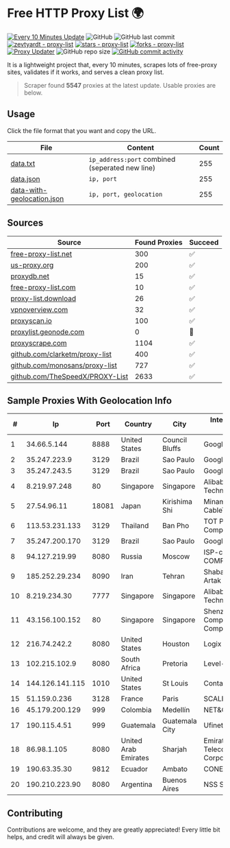 
# Free HTTP Proxy List 🌍

[![Every 10 Minutes Update](https://github.com/mertguvencli/http-proxy-list/actions/workflows/main.yml/badge.svg?branch=main)](https://github.com/mertguvencli/http-proxy-list/actions/workflows/main.yml)
![GitHub](https://img.shields.io/github/license/mertguvencli/http-proxy-list)
![GitHub last commit](https://img.shields.io/github/last-commit/mertguvencli/http-proxy-list)
[![zevtyardt - proxy-list](https://img.shields.io/static/v1?label=zevtyardt&message=proxy-list&color=blue&logo=github)](https://github.com/zevtyardt/proxy-list "Go to GitHub repo")
[![stars - proxy-list](https://img.shields.io/github/stars/zevtyardt/proxy-list?style=social)](https://github.com/zevtyardt/proxy-list)
[![forks - proxy-list](https://img.shields.io/github/forks/zevtyardt/proxy-list?style=social)](https://github.com/zevtyardt/proxy-list)
[![Proxy Updater](https://github.com/zevtyardt/proxy-list/workflows/Proxy%20Updater/badge.svg)](https://github.com/zevtyardt/proxy-list/actions?query=workflow:"Proxy+Updater")
![GitHub repo size](https://img.shields.io/github/repo-size/zevtyardt/proxy-list)
[![GitHub commit activity](https://img.shields.io/github/commit-activity/m/zevtyardt/proxy-list?logo=commits)](https://github.com/zevtyardt/proxy-list/commits/main)

It is a lightweight project that, every 10 minutes, scrapes lots of free-proxy sites, validates if it works, and serves a clean proxy list.

> Scraper found **5547** proxies at the latest update. Usable proxies are below.

## Usage

Click the file format that you want and copy the URL.

|File|Content|Count|
|----|-------|-----|
|[data.txt](https://raw.githubusercontent.com/mertguvencli/http-proxy-list/main/proxy-list/data.txt)|`ip_address:port` combined (seperated new line)|255|
|[data.json](https://raw.githubusercontent.com/mertguvencli/http-proxy-list/main/proxy-list/data.json)|`ip, port`|255|
|[data-with-geolocation.json](https://raw.githubusercontent.com/mertguvencli/http-proxy-list/main/proxy-list/data-with-geolocation.json)|`ip, port, geolocation`|255|

## Sources

|Source|Found Proxies|Succeed|
|------|-------------|-------|
|[free-proxy-list.net](https://free-proxy-list.net)|300|✅|
|[us-proxy.org](https://www.us-proxy.org)|200|✅|
|[proxydb.net](http://proxydb.net)|15|✅|
|[free-proxy-list.com](https://free-proxy-list.com/?page=&port=&type%5B%5D=http&type%5B%5D=https&up_time=0&search=Search)|10|✅|
|[proxy-list.download](https://www.proxy-list.download/HTTP)|26|✅|
|[vpnoverview.com](https://vpnoverview.com/privacy/anonymous-browsing/free-proxy-servers)|32|✅|
|[proxyscan.io](https://www.proxyscan.io)|100|✅|
|[proxylist.geonode.com](https://proxylist.geonode.com/api/proxy-list?limit=300&page=1&sort_by=lastChecked&sort_type=desc&protocols=http,https)|0|🚫|
|[proxyscrape.com](https://api.proxyscrape.com/v2/?request=displayproxies&protocol=http&timeout=10000&country=all&ssl=all&anonymity=all)|1104|✅|
|[github.com/clarketm/proxy-list](https://raw.githubusercontent.com/clarketm/proxy-list/master/proxy-list-raw.txt)|400|✅|
|[github.com/monosans/proxy-list](https://raw.githubusercontent.com/monosans/proxy-list/main/proxies/http.txt)|727|✅|
|[github.com/TheSpeedX/PROXY-List](https://raw.githubusercontent.com/TheSpeedX/PROXY-List/master/http.txt)|2633|✅|


## Sample Proxies With Geolocation Info

|#|Ip|Port|Country|City|Internet Service Provider|
|-|--|----|-------|----|-------------------------|
|1|34.66.5.144|8888|United States|Council Bluffs|Google LLC|
|2|35.247.223.9|3129|Brazil|Sao Paulo|Google LLC|
|3|35.247.243.5|3129|Brazil|Sao Paulo|Google LLC|
|4|8.219.97.248|80|Singapore|Singapore|Alibaba (US) Technology Co., Ltd.|
|5|27.54.96.11|18081|Japan|Kirishima Shi|Minamikyusyu CableTV Net Inc.|
|6|113.53.231.133|3129|Thailand|Ban Pho|TOT Public Company Limited|
|7|35.247.200.170|3129|Brazil|Sao Paulo|Google LLC|
|8|94.127.219.99|8080|Russia|Moscow|ISP-company COMPLAT|
|9|185.252.29.234|8090|Iran|Tehran|Shabakeh Ertebatat Artak Towseeh LTD|
|10|8.219.234.30|7777|Singapore|Singapore|Alibaba (US) Technology Co., Ltd.|
|11|43.156.100.152|80|Singapore|Singapore|Shenzhen Tencent Computer Systems Company Limited|
|12|216.74.242.2|8080|United States|Houston|Logix|
|13|102.215.102.9|8080|South Africa|Pretoria|Level-7 Internet|
|14|144.126.141.115|1010|United States|St Louis|Contabo Inc.|
|15|51.159.0.236|3128|France|Paris|SCALEWAY|
|16|45.179.200.129|999|Colombia|Medellín|NET&COM LTDA.|
|17|190.115.4.51|999|Guatemala|Guatemala City|Ufinet Panama S.A.|
|18|86.98.1.105|8080|United Arab Emirates|Sharjah|Emirates Telecommunications Corporation|
|19|190.63.35.30|9812|Ecuador|Ambato|CONECEL|
|20|190.210.223.90|8080|Argentina|Buenos Aires|NSS S.A.|



## Contributing

Contributions are welcome, and they are greatly appreciated! Every
little bit helps, and credit will always be given.

